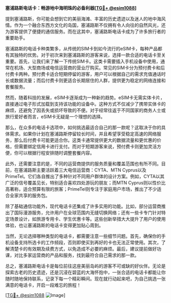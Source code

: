 **塞浦路斯电话卡：畅游地中海明珠的必备利器[[TG💪+ @esim1088](https://t.me/s/esim1088)]**

提到塞浦路斯，你可能会想到它的美丽海滩、丰富的历史遗迹以及迷人的地中海风情。作为一个融合东西方文化的岛国，塞浦路斯不仅拥有令人向往的自然风光，还为游客提供了便捷的通信服务。而在这其中，塞浦路斯电话卡成为了许多旅行者的重要助手。

塞浦路斯的电话卡种类繁多，从传统的SIM卡到如今流行的eSIM卡，每种产品都有其独特的优势。对于初次来到塞浦路斯的游客来说，选择一款合适的电话卡至关重要。首先，让我们来了解一下传统SIM卡。这类卡需要插入手机设备中使用，通常在机场、大型商场或电信运营商的营业厅购买。常见的SIM卡分为预付费卡和后付费卡两种。预付费卡适合短期停留的游客，用户可以根据自己的需求充值通话时长或数据流量；而后付费卡则更适合长期居住的人群，提供更为稳定的网络连接和套餐服务。

然而，随着科技的发展，eSIM卡逐渐成为一种新的趋势。eSIM卡无需实体卡片，直接通过电子形式加载到支持该功能的设备中。这种方式不仅减少了携带实体卡的麻烦，还避免了因丢失或损坏导致的不便。对于经常往返于不同国家的商务人士或旅行爱好者而言，eSIM卡无疑是一个理想的选择。

那么，在众多的电话卡选项中，如何挑选最适合自己的那一款呢？这取决于你的具体需求。如果你计划在塞浦路斯停留较长时间，并且希望享受稳定高速的网络服务，那么后付费卡可能更适合你。这类卡通常提供更大的数据流量和更优惠的价格，但需要绑定信用卡进行支付。而对于短期游客来说，预付费卡则更加灵活方便，你可以根据行程安排随时调整套餐内容。

此外，还需要注意的是，不同的运营商提供的服务质量和覆盖范围也有所不同。目前，在塞浦路斯主要活跃着三大电信运营商：CYTA、MTN Cyprus以及PrimeTel。它们各自推出了多种针对不同用户群体的设计方案。例如，CYTA以其广泛的信号覆盖见长，特别适合喜欢四处游玩的朋友；而MTN Cyprus则以性价比高著称，适合预算有限的旅客；PrimeTel则专注于家庭用户市场，推出了不少适合全家共享的服务包。

除了基础通信功能外，现代电话卡还集成了许多实用的功能。比如，部分运营商推出了国际漫游服务，允许用户在全球范围内无缝切换网络；还有一些卡专门针对特定场景设计，如旅游专用卡、学生优惠卡等。这些创新举措大大提升了用户的使用体验，也让塞浦路斯的电话卡变得更加贴心周到。

当然，无论选择哪种类型的电话卡，都需要注意一些细节问题。首先，确保你的手机设备支持所选卡的工作频段，否则即使买到再好的卡也无法正常使用。其次，了解清楚卡的有效期及续费方式，以免造成不必要的麻烦。最后，建议提前做好功课，对比多家运营商的产品和服务，找到最符合自己需求的那一款。

总之，塞浦路斯电话卡是每位前往这座美丽岛屿的游客不可或缺的好伙伴。无论是探索古老的历史遗迹，还是沉浸在碧蓝的大海怀抱中，一张合适的电话卡都能让你随时随地保持联系，记录下每一个精彩瞬间。现在就行动起来吧，为自己挑选一张满意的电话卡，开启一段难忘的旅程！

[[TG💪+ @esim1088](https://t.me/s/esim1088) ![Image](https://i.postimg.cc/4NQfJmqS/Snipaste-2025-05-13-00-14-12.png)]